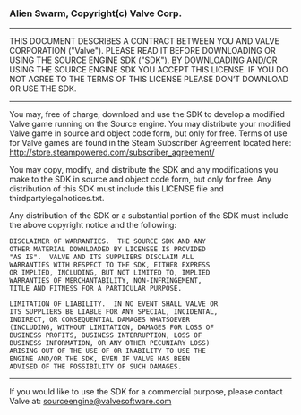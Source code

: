 ### Alien Swarm, Copyright(c) Valve Corp.
***
THIS DOCUMENT DESCRIBES A CONTRACT BETWEEN YOU AND VALVE 
CORPORATION ("Valve").  PLEASE READ IT BEFORE DOWNLOADING OR USING 
THE SOURCE ENGINE SDK ("SDK"). BY DOWNLOADING AND/OR USING THE 
SOURCE ENGINE SDK YOU ACCEPT THIS LICENSE. IF YOU DO NOT AGREE TO 
THE TERMS OF THIS LICENSE PLEASE DON’T DOWNLOAD OR USE THE SDK.  
***
  You may, free of charge, download and use the SDK to develop a modified Valve game 
running on the Source engine.  You may distribute your modified Valve game in source and 
object code form, but only for free. Terms of use for Valve games are found in the Steam 
Subscriber Agreement located here: http://store.steampowered.com/subscriber_agreement/ 

  You may copy, modify, and distribute the SDK and any modifications you make to the 
SDK in source and object code form, but only for free.  Any distribution of this SDK must 
include this LICENSE file and thirdpartylegalnotices.txt.  
 
  Any distribution of the SDK or a substantial portion of the SDK must include the above 
copyright notice and the following: 
```
DISCLAIMER OF WARRANTIES.  THE SOURCE SDK AND ANY 
OTHER MATERIAL DOWNLOADED BY LICENSEE IS PROVIDED 
"AS IS".  VALVE AND ITS SUPPLIERS DISCLAIM ALL 
WARRANTIES WITH RESPECT TO THE SDK, EITHER EXPRESS 
OR IMPLIED, INCLUDING, BUT NOT LIMITED TO, IMPLIED 
WARRANTIES OF MERCHANTABILITY, NON-INFRINGEMENT, 
TITLE AND FITNESS FOR A PARTICULAR PURPOSE.  

LIMITATION OF LIABILITY.  IN NO EVENT SHALL VALVE OR 
ITS SUPPLIERS BE LIABLE FOR ANY SPECIAL, INCIDENTAL, 
INDIRECT, OR CONSEQUENTIAL DAMAGES WHATSOEVER 
(INCLUDING, WITHOUT LIMITATION, DAMAGES FOR LOSS OF 
BUSINESS PROFITS, BUSINESS INTERRUPTION, LOSS OF 
BUSINESS INFORMATION, OR ANY OTHER PECUNIARY LOSS) 
ARISING OUT OF THE USE OF OR INABILITY TO USE THE 
ENGINE AND/OR THE SDK, EVEN IF VALVE HAS BEEN 
ADVISED OF THE POSSIBILITY OF SUCH DAMAGES.  
``` 
***
If you would like to use the SDK for a commercial purpose, please contact Valve at: sourceengine@valvesoftware.com